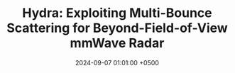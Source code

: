 ---
title: "Hydra: Exploiting Multi-Bounce Scattering for Beyond-Field-of-View mmWave Radar"
collection: publications
image: /images/hydra_sq.jpg
permalink: /publications/hydra-mobicom24/
date: 2024-09-07 01:01:00 +0500
venue: 'ACM MobiCom'
bibtex: ''
pdf: 'https://www.sigmobile.org/mobicom/2024/'
pubtype: 'conference'
authors: 'Nishant Mehrotra, Divyanshu Pandey, <ins>Akarsh Prabhakara</ins>, Yawen Liu, Swarun Kumar, Ashutosh Sabharwal'
award: ''
excerpt_separator: ""
---